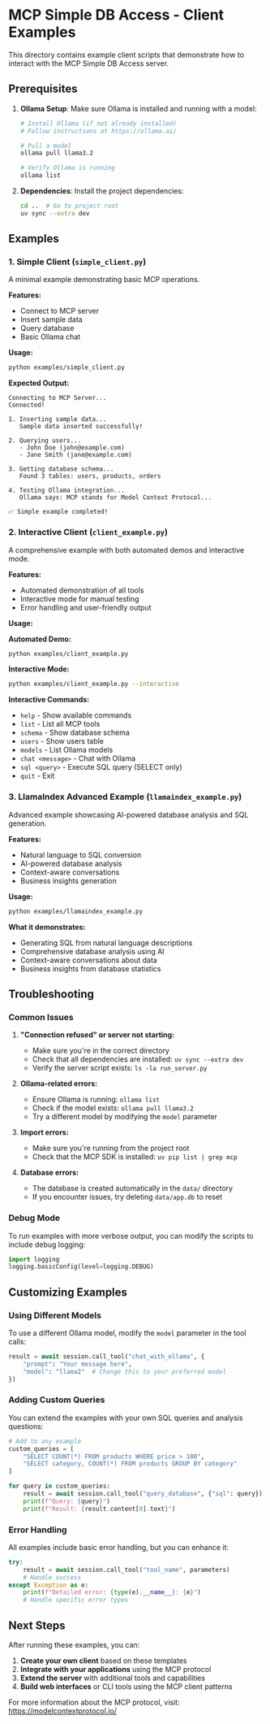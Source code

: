 # MCP Simple DB Access - Client Examples

This directory contains example client scripts that demonstrate how to interact with the MCP Simple DB Access server.

## Prerequisites

1. **Ollama Setup**: Make sure Ollama is installed and running with a model:
   ```bash
   # Install Ollama (if not already installed)
   # Follow instructions at https://ollama.ai/
   
   # Pull a model
   ollama pull llama3.2
   
   # Verify Ollama is running
   ollama list
   ```

2. **Dependencies**: Install the project dependencies:
   ```bash
   cd ..  # Go to project root
   uv sync --extra dev
   ```

## Examples

### 1. Simple Client (`simple_client.py`)

A minimal example demonstrating basic MCP operations.

**Features:**
- Connect to MCP server
- Insert sample data
- Query database
- Basic Ollama chat

**Usage:**
```bash
python examples/simple_client.py
```

**Expected Output:**
```
Connecting to MCP Server...
Connected!

1. Inserting sample data...
   Sample data inserted successfully!

2. Querying users...
   - John Doe (john@example.com)
   - Jane Smith (jane@example.com)

3. Getting database schema...
   Found 3 tables: users, products, orders

4. Testing Ollama integration...
   Ollama says: MCP stands for Model Context Protocol...

✅ Simple example completed!
```

### 2. Interactive Client (`client_example.py`)

A comprehensive example with both automated demos and interactive mode.

**Features:**
- Automated demonstration of all tools
- Interactive mode for manual testing
- Error handling and user-friendly output

**Usage:**

**Automated Demo:**
```bash
python examples/client_example.py
```

**Interactive Mode:**
```bash
python examples/client_example.py --interactive
```

**Interactive Commands:**
- `help` - Show available commands
- `list` - List all MCP tools
- `schema` - Show database schema
- `users` - Show users table
- `models` - List Ollama models
- `chat <message>` - Chat with Ollama
- `sql <query>` - Execute SQL query (SELECT only)
- `quit` - Exit

### 3. LlamaIndex Advanced Example (`llamaindex_example.py`)

Advanced example showcasing AI-powered database analysis and SQL generation.

**Features:**
- Natural language to SQL conversion
- AI-powered database analysis
- Context-aware conversations
- Business insights generation

**Usage:**
```bash
python examples/llamaindex_example.py
```

**What it demonstrates:**
- Generating SQL from natural language descriptions
- Comprehensive database analysis using AI
- Context-aware conversations about data
- Business insights from database statistics

## Troubleshooting

### Common Issues

1. **"Connection refused" or server not starting:**
   - Make sure you're in the correct directory
   - Check that all dependencies are installed: `uv sync --extra dev`
   - Verify the server script exists: `ls -la run_server.py`

2. **Ollama-related errors:**
   - Ensure Ollama is running: `ollama list`
   - Check if the model exists: `ollama pull llama3.2`
   - Try a different model by modifying the `model` parameter

3. **Import errors:**
   - Make sure you're running from the project root
   - Check that the MCP SDK is installed: `uv pip list | grep mcp`

4. **Database errors:**
   - The database is created automatically in the `data/` directory
   - If you encounter issues, try deleting `data/app.db` to reset

### Debug Mode

To run examples with more verbose output, you can modify the scripts to include debug logging:

```python
import logging
logging.basicConfig(level=logging.DEBUG)
```

## Customizing Examples

### Using Different Models

To use a different Ollama model, modify the `model` parameter in the tool calls:

```python
result = await session.call_tool("chat_with_ollama", {
    "prompt": "Your message here",
    "model": "llama2"  # Change this to your preferred model
})
```

### Adding Custom Queries

You can extend the examples with your own SQL queries and analysis questions:

```python
# Add to any example
custom_queries = [
    "SELECT COUNT(*) FROM products WHERE price > 100",
    "SELECT category, COUNT(*) FROM products GROUP BY category"
]

for query in custom_queries:
    result = await session.call_tool("query_database", {"sql": query})
    print(f"Query: {query}")
    print(f"Result: {result.content[0].text}")
```

### Error Handling

All examples include basic error handling, but you can enhance it:

```python
try:
    result = await session.call_tool("tool_name", parameters)
    # Handle success
except Exception as e:
    print(f"Detailed error: {type(e).__name__}: {e}")
    # Handle specific error types
```

## Next Steps

After running these examples, you can:

1. **Create your own client** based on these templates
2. **Integrate with your applications** using the MCP protocol
3. **Extend the server** with additional tools and capabilities
4. **Build web interfaces** or CLI tools using the MCP client patterns

For more information about the MCP protocol, visit: https://modelcontextprotocol.io/
